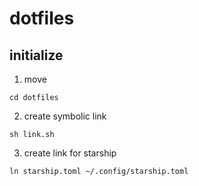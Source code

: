 # dotfiles

## initialize

1. move
```
cd dotfiles
```

2. create symbolic link
```
sh link.sh
```

3. create link for starship
```
ln starship.toml ~/.config/starship.toml
```